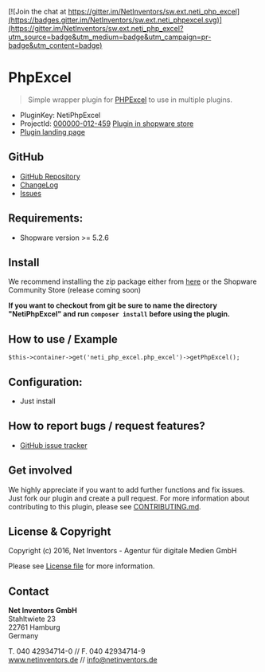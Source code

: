 [![Join the chat at https://gitter.im/NetInventors/sw.ext.neti_php_excel](https://badges.gitter.im/NetInventors/sw.ext.neti_phpexcel.svg)](https://gitter.im/NetInventors/sw.ext.neti_php_excel?utm_source=badge&utm_medium=badge&utm_campaign=pr-badge&utm_content=badge)

# PhpExcel
> Simple wrapper plugin for [PHPExcel](https://github.com/PHPOffice/PHPExcel) to use in multiple plugins.

* PluginKey: NetiPhpExcel
* ProjectId: [000000-012-459](https://redmine.netinventors.de/projects/000000-012-459/)
[Plugin in shopware store](http://store.shopware.com/detail/index/sArticle/161497)
* [Plugin landing page](http://www.shopinventors.de/shopware-plugins/phpexcel/)

## GitHub
* [GitHub Repository](https://github.com/NetInventors/sw.ext.neti_php_excel/) 
* [ChangeLog](https://github.com/NetInventors/sw.ext.neti_php_excel/commits)
* [Issues](https://github.com/NetInventors/sw.ext.neti_php_excel/issues)

## Requirements:
* Shopware version >= 5.2.6

## Install 
We recommend installing the zip package either from [here](https://github.com/NetInventors/sw.ext.neti_phpexcel/releases/latest) or the Shopware Community Store (release coming soon)

**If you want to checkout from git be sure to name the directory "NetiPhpExcel" and run `composer install` before using the plugin.**

## How to use / Example
```$this->container->get('neti_php_excel.php_excel')->getPhpExcel();```

## Configuration:
* Just install

## How to report bugs / request features?
* [GitHub issue tracker](https://github.com/NetInventors/sw.ext.neti_php_excel/issues)

## Get involved 
We highly appreciate if you want to add further functions and fix issues. Just fork our plugin and create a pull request.
For more information about contributing to this plugin, please see [CONTRIBUTING.md](CONTRIBUTING.md).

## License & Copyright
Copyright (c) 2016, Net Inventors - Agentur für digitale Medien GmbH

Please see [License file](LICENSE) for more information.

## Contact
**Net Inventors GmbH**  
Stahltwiete 23  
22761 Hamburg  
Germany  

T. 040 42934714-0 // F. 040 42934714-9  
www.netinventors.de // info@netinventors.de 